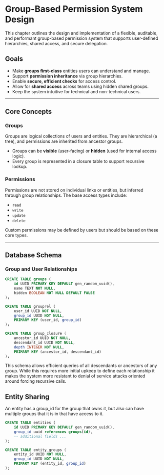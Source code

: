 # Group-Based Permission System Design

This chapter outlines the design and implementation of a flexible, auditable, and performant group-based permission system that supports user-defined hierarchies, shared access, and secure delegation.

## Goals

- Make **groups first-class** entities users can understand and manage.
- Support **permission inheritance** via group hierarchies.
- Enable **secure, efficient checks** for access control.
- Allow for **shared access** across teams using hidden shared groups.
- Keep the system intuitive for technical and non-technical users.

---

## Core Concepts

### Groups

Groups are logical collections of users and entities. They are hierarchical (a tree), and permissions are inherited from ancestor groups.

- Groups can be **visible** (user-facing) or **hidden** (used for internal access logic).
- Every group is represented in a closure table to support recursive lookup.

### Permissions

Permissions are not stored on individual links or entities, but inferred through group relationships. The base access types include:

- `read`
- `write`
- `update`
- `delete`

Custom permissions may be defined by users but should be based on these core types.

---

## Database Schema

### Group and User Relationships

```sql
CREATE TABLE groups (
    id UUID PRIMARY KEY DEFAULT gen_random_uuid(),
    name TEXT NOT NULL,
    hidden BOOLEAN NOT NULL DEFAULT FALSE
);

CREATE TABLE grouprel (
    user_id UUID NOT NULL,
    group_id UUID NOT NULL,
    PRIMARY KEY (user_id, group_id)
);
```

```sql
CREATE TABLE group_closure (
    ancestor_id UUID NOT NULL,
    descendant_id UUID NOT NULL,
    depth INTEGER NOT NULL,
    PRIMARY KEY (ancestor_id, descendant_id)
);
```

This schema allows efficient queries of all descendants or ancestors of any group. While this requires more initial upkeep to define each relationship it makes the system more resistant to denial of service attacks oriented around forcing recursive calls.

## Entity Sharing

An entity has a group_id for the group that owns it, but also can have multiple groups that it is in that have access to it.
```sql
CREATE TABLE entities (
    id UUID PRIMARY KEY DEFAULT gen_random_uuid(),
    group_id uuid references groups(id),
    -- additional fields ...
);

CREATE TABLE entity_groups (
    entity_id UUID NOT NULL,
    group_id UUID NOT NULL,
    PRIMARY KEY (entity_id, group_id)
);
```

